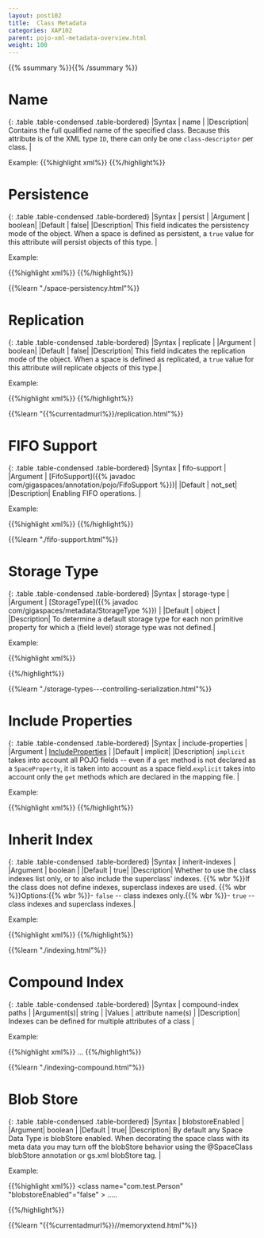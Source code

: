 ```yaml
---
layout: post102
title:  Class Metadata
categories: XAP102
parent: pojo-xml-metadata-overview.html
weight: 100
---
```


{{% ssummary %}}{{% /ssummary %}}


# Name

{: .table   .table-condensed  .table-bordered}
|Syntax     | name |
|Description| Contains the full qualified name of the specified class. Because this attribute is of the XML type `ID`, there can only be one `class-descriptor` per class. |

Example:
{{%highlight xml%}}
<gigaspaces-mapping>
	<class name="model.Person">
	</class>
</gigaspaces-mapping>
{{%/highlight%}}



# Persistence

{: .table   .table-condensed  .table-bordered}
|Syntax     | persist |
|Argument   | boolean|
|Default    | false|
|Description|  This field indicates the persistency mode of the object. When a space is defined as persistent, a `true` value for this attribute will persist objects of this type.  |

Example:

{{%highlight xml%}}
<gigaspaces-mapping>
	<class name="model.Person" persist="true">
	</class>
</gigaspaces-mapping>
{{%/highlight%}}


{{%learn "./space-persistency.html"%}}

# Replication

{: .table   .table-condensed  .table-bordered}
|Syntax     | replicate |
|Argument   | boolean|
|Default    | false|
|Description|  This field indicates the replication mode of the object. When a space is defined as replicated, a `true` value for this attribute will replicate objects of this type.|

Example:

{{%highlight xml%}}
<gigaspaces-mapping>
	<class name="model.Person" replicate="true">
	</class>
</gigaspaces-mapping>
{{%/highlight%}}


{{%learn "{{%currentadmurl%}}/replication.html"%}}


# FIFO Support

{: .table   .table-condensed  .table-bordered}
|Syntax     | fifo-support  |
|Argument   | [FifoSupport]({{% javadoc com/gigaspaces/annotation/pojo/FifoSupport %}})|
|Default    | not_set|
|Description| Enabling  FIFO operations.     |

Example:

{{%highlight xml%}}
<gigaspaces-mapping>
    <class name="model.Person" fifo-support="operation">
    </class>
</gigaspaces-mapping>
{{%/highlight%}}


{{%learn "./fifo-support.html"%}}

# Storage Type

{: .table   .table-condensed  .table-bordered}
|Syntax     | storage-type |
|Argument   | [StorageType]({{% javadoc com/gigaspaces/metadata/StorageType %}})          |
|Default    | object |
|Description| To determine a default storage type for each non primitive property for which a (field level) storage type was not defined.|

Example:

{{%highlight xml%}}
<gigaspaces-mapping>
    <class name="model.Person" storage-type="binary" />
</gigaspaces-mapping>

{{%/highlight%}}


{{%learn "./storage-types---controlling-serialization.html"%}}


# Include Properties

{: .table   .table-condensed  .table-bordered}
|Syntax     | include-properties |
|Argument   | [IncludeProperties](http://www.gigaspaces.com/docs/JavaDoc{{%currentversion%}}/com/gigaspaces/annotation/pojo/SpaceClass.IncludeProperties.html)      |
|Default    | implicit|
|Description| `implicit` takes into account all POJO fields -- even if a `get` method is not declared   as a `SpaceProperty`, it is taken into account as a space field.`explicit` takes into account only the `get` methods which are declared in the mapping file. |

Example:

{{%highlight xml%}}
<gigaspaces-mapping>
    <class name="model.Person" include-properties="explicit" />
</gigaspaces-mapping>
{{%/highlight%}}



# Inherit Index

{: .table   .table-condensed  .table-bordered}
|Syntax     | inherit-indexes |
|Argument   | boolean          |
|Default    | true|
|Description| Whether to use the class indexes list only, or to also include the superclass' indexes. {{% wbr %}}If the class does not define indexes, superclass indexes are used. {{% wbr %}}Options:{{% wbr %}}- `false` -- class indexes only.{{% wbr %}}- `true` -- class indexes and superclass indexes.|

Example:

{{%highlight xml%}}
<gigaspaces-mapping>
    <class name="model.Person" inherit-indexes="false" />
</gigaspaces-mapping>
{{%/highlight%}}

{{%learn "./indexing.html"%}}


# Compound Index

{: .table   .table-condensed  .table-bordered}
|Syntax     | compound-index paths |
|Argument(s)| string          |
|Values     | attribute name(s)   |
|Description| Indexes can be defined for multiple attributes of a class  |

Example:

{{%highlight xml%}}
<gigaspaces-mapping>
    <class name="Data" >
        <compound-index paths="data1, data2"/>
        ...
    </class>
</gigaspaces-mapping>
{{%/highlight%}}


{{%learn "./indexing-compound.html"%}}


# Blob Store

{: .table   .table-condensed  .table-bordered}
|Syntax     | blobstoreEnabled |
|Argument| boolean          |
|Default | true|
|Description| By default any Space Data Type is blobStore enabled. When decorating the space class with its meta data you may turn off the blobStore behavior using the @SpaceClass blobStore annotation or gs.xml blobStore tag.  |


Example:

{{%highlight xml%}}
<gigaspaces-mapping>
    <class name="com.test.Person" "blobstoreEnabled"="false" >
     .....
     </class>
</gigaspaces-mapping>

{{%/highlight%}}


{{%learn "{{%currentadmurl%}}//memoryxtend.html"%}}






